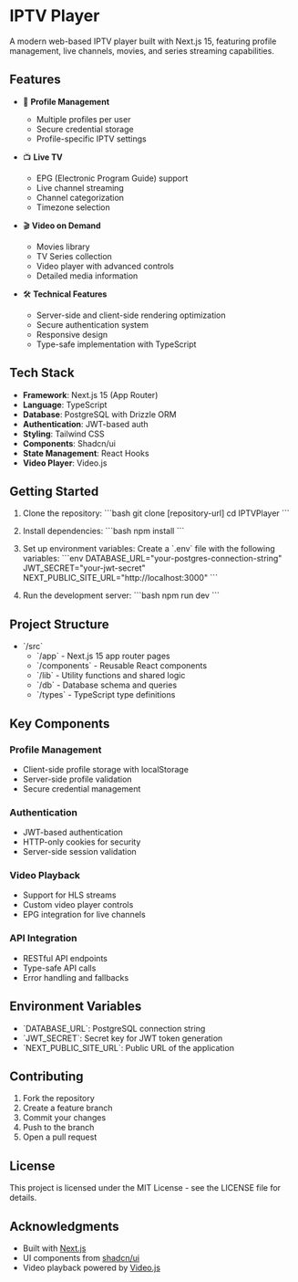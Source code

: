 # IPTV Player

A modern web-based IPTV player built with Next.js 15, featuring profile management, live channels, movies, and series streaming capabilities.

## Features

- 🔐 **Profile Management**
  - Multiple profiles per user
  - Secure credential storage
  - Profile-specific IPTV settings

- 📺 **Live TV**
  - EPG (Electronic Program Guide) support
  - Live channel streaming
  - Channel categorization
  - Timezone selection

- 🎬 **Video on Demand**
  - Movies library
  - TV Series collection
  - Video player with advanced controls
  - Detailed media information

- 🛠 **Technical Features**
  - Server-side and client-side rendering optimization
  - Secure authentication system
  - Responsive design
  - Type-safe implementation with TypeScript

## Tech Stack

- **Framework**: Next.js 15 (App Router)
- **Language**: TypeScript
- **Database**: PostgreSQL with Drizzle ORM
- **Authentication**: JWT-based auth
- **Styling**: Tailwind CSS
- **Components**: Shadcn/ui
- **State Management**: React Hooks
- **Video Player**: Video.js

## Getting Started

1. Clone the repository:
\`\`\`bash
git clone [repository-url]
cd IPTVPlayer
\`\`\`

2. Install dependencies:
\`\`\`bash
npm install
\`\`\`

3. Set up environment variables:
Create a \`.env\` file with the following variables:
\`\`\`env
DATABASE_URL="your-postgres-connection-string"
JWT_SECRET="your-jwt-secret"
NEXT_PUBLIC_SITE_URL="http://localhost:3000"
\`\`\`

4. Run the development server:
\`\`\`bash
npm run dev
\`\`\`

## Project Structure

- \`/src\`
  - \`/app\` - Next.js 15 app router pages
  - \`/components\` - Reusable React components
  - \`/lib\` - Utility functions and shared logic
  - \`/db\` - Database schema and queries
  - \`/types\` - TypeScript type definitions

## Key Components

### Profile Management
- Client-side profile storage with localStorage
- Server-side profile validation
- Secure credential management

### Authentication
- JWT-based authentication
- HTTP-only cookies for security
- Server-side session validation

### Video Playback
- Support for HLS streams
- Custom video player controls
- EPG integration for live channels

### API Integration
- RESTful API endpoints
- Type-safe API calls
- Error handling and fallbacks

## Environment Variables

- \`DATABASE_URL\`: PostgreSQL connection string
- \`JWT_SECRET\`: Secret key for JWT token generation
- \`NEXT_PUBLIC_SITE_URL\`: Public URL of the application

## Contributing

1. Fork the repository
2. Create a feature branch
3. Commit your changes
4. Push to the branch
5. Open a pull request

## License

This project is licensed under the MIT License - see the LICENSE file for details.

## Acknowledgments

- Built with [Next.js](https://nextjs.org/)
- UI components from [shadcn/ui](https://ui.shadcn.com/)
- Video playback powered by [Video.js](https://videojs.com/)
